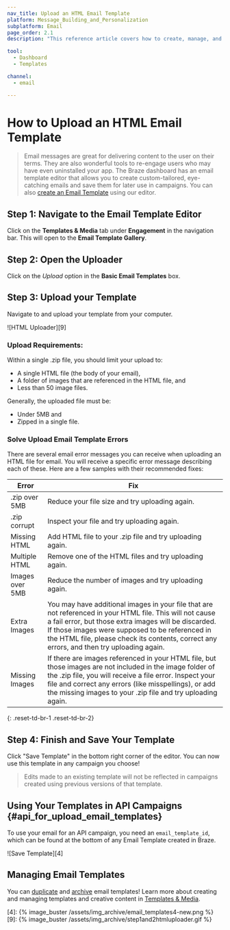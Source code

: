 ```yaml
---
nav_title: Upload an HTML Email Template
platform: Message_Building_and_Personalization
subplatform: Email
page_order: 2.1
description: "This reference article covers how to create, manage, and troubleshoot an HTML email template using the Braze dashboard."

tool:
  - Dashboard
  - Templates

channel:
  - email

---
```


# How to Upload an HTML Email Template

> Email messages are great for delivering content to the user on their terms. They are also wonderful tools to re-engage users who may have even uninstalled your app. The Braze dashboard has an email template editor that allows you to create custom-tailored, eye-catching emails and save them for later use in campaigns. You can also [create an Email Template]({{site.baseurl}}/user_guide/message_building_by_channel/email/creating_an_email_template/) using our editor.

## Step 1: Navigate to the Email Template Editor
Click on the __Templates & Media__ tab under __Engagement__ in the navigation bar. This will open to the __Email Template Gallery__.

## Step 2: Open the Uploader
Click on the _Upload_ option in the __Basic Email Templates__ box.

## Step 3: Upload your Template
Navigate to and upload your template from your computer.

![HTML Uploader][9]
### Upload Requirements:

Within a single .zip file, you should limit your upload to:
- A single HTML file (the body of your email),
- A folder of images that are referenced in the HTML file, and
- Less than 50 image files.

Generally, the uploaded file must be:
- Under 5MB and
- Zipped in a single file.

### Solve Upload Email Template Errors
There are several email error messages you can receive when uploading an HTML file for email. You will receive a specific error message describing each of these. Here are a few samples with their recommended fixes:

| Error | Fix |
|---|---|
|.zip over 5MB| Reduce your file size and try uploading again.|
|.zip corrupt| Inspect your file and try uploading again. |
|Missing HTML| Add HTML file to your .zip file and try uploading again.|
|Multiple HTML| Remove one of the HTML files and try uploading again.|
|Images over 5MB| Reduce the number of images and try uploading again. |
|Extra Images| You may have additional images in your file that are not referenced in your HTML file. This will not cause a fail error, but those extra images will be discarded. If those images were supposed to be referenced in the HTML file, please check its contents, correct any errors, and then try uploading again.
|Missing Images| If there are images referenced in your HTML file, but those images are not included in the image folder of the .zip file, you will receive a file error. Inspect your file and correct any errors (like misspellings), or add the missing images to your .zip file and try uploading again.|
{: .reset-td-br-1 .reset-td-br-2}


## Step 4: Finish and Save Your Template
Click "Save Template" in the bottom right corner of the editor. You can now use this template in any campaign you choose!

> Edits made to an existing template will not be reflected in campaigns created using previous versions of that template.

## Using Your Templates in API Campaigns {#api_for_upload_email_templates}
To use your email for an API campaign, you need an `email_template_id`, which can be found at the bottom of any Email Template created in Braze.

![Save Template][4]

## Managing Email Templates

You can [duplicate]({{site.baseurl}}/user_guide/engagement_tools/templates_and_media/duplicate/) and [archive]({{site.baseurl}}/user_guide/engagement_tools/templates_and_media/archive/) email templates! Learn more about creating and managing templates and creative content in [Templates & Media]({{site.baseurl}}/user_guide/engagement_tools/templates_and_media/).



[4]: {% image_buster /assets/img_archive/email_templates4-new.png %}
[9]: {% image_buster /assets/img_archive/step1and2htmluploader.gif %}
